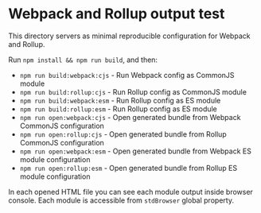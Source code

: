 # Webpack and Rollup output test

This directory servers as minimal reproducible configuration for Webpack and
Rollup.

Run `npm install && npm run build`, and then:

-   `npm run build:webpack:cjs` - Run Webpack config as CommonJS module
-   `npm run build:rollup:cjs` - Run Rollup config as CommonJS module
-   `npm run build:webpack:esm` - Run Rollup config as ES module
-   `npm run build:rollup:esm` - Run Rollup config as ES module
-   `npm run open:webpack:cjs` - Open generated bundle from Webpack CommonJS
    configuration
-   `npm run open:rollup:cjs` - Open generated bundle from Rollup CommonJS
    configuration
-   `npm run open:webpack:esm` - Open generated bundle from Webpack ES module
    configuration
-   `npm run open:rollup:esm` - Open generated bundle from Rollup ES module
    configuration

In each opened HTML file you can see each module output inside browser console.
Each module is accessible from `stdBrowser` global property.
